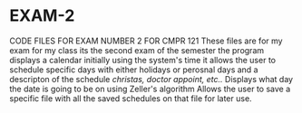 # EXAM-2
CODE FILES FOR EXAM NUMBER 2 FOR CMPR 121
These files are for my exam for my class its the second exam of the semester
the program displays a calendar initially using the system's time 
it allows the user to schedule specific days with either holidays or perosnal days and a descripton of the schedule *christas, doctor appoint, etc..*
Displays what day the date is going to be on using Zeller's algorithm 
Allows the user to save a specific file with all the saved schedules on that file for later use.
